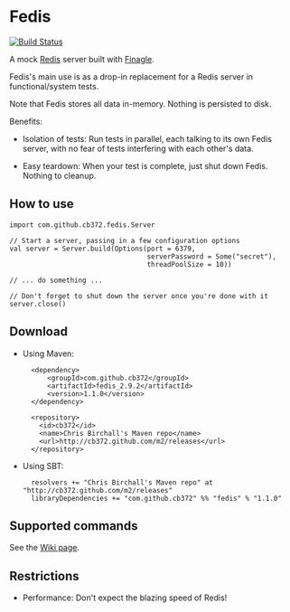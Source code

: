 # Fedis

[![Build Status](https://travis-ci.org/[cb372]/[fedis].png)](https://travis-ci.org/[cb372]/[fedis])

A mock [Redis](http://redis.io/) server built with [Finagle](https://github.com/twitter/finagle).

Fedis's main use is as a drop-in replacement for a Redis server in functional/system tests.

Note that Fedis stores all data in-memory. Nothing is persisted to disk.

Benefits:

* Isolation of tests: Run tests in parallel, each talking to its own Fedis server, with no fear of tests interfering with each other's data.

* Easy teardown: When your test is complete, just shut down Fedis. Nothing to cleanup.

## How to use

    import com.github.cb372.fedis.Server

    // Start a server, passing in a few configuration options
    val server = Server.build(Options(port = 6379,
                                      serverPassword = Some("secret"),
                                      threadPoolSize = 10))

    // ... do something ...

    // Don't forget to shut down the server once you're done with it
    server.close()

## Download

* Using Maven:

        <dependency>
            <groupId>com.github.cb372</groupId>
            <artifactId>fedis_2.9.2</artifactId>
            <version>1.1.0</version>
        </dependency>
        
        <repository>
          <id>cb372</id>
          <name>Chris Birchall's Maven repo</name>
          <url>http://cb372.github.com/m2/releases</url>
        </repository>

* Using SBT:

        resolvers += "Chris Birchall's Maven repo" at "http://cb372.github.com/m2/releases"
        libraryDependencies += "com.github.cb372" %% "fedis" % "1.1.0"

## Supported commands

See the [Wiki page](https://github.com/cb372/fedis/wiki/Supported-Redis-Commands).

## Restrictions

* Performance: Don't expect the blazing speed of Redis!
